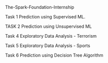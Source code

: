The-Spark-Foundation-Internship

Task 1 Prediction using Supervised ML.

TASK 2 Prediction using Unsupervised ML

Task 4 Exploratory Data Analysis - Terrorism

Task 5 Exploratory Data Analysis - Sports

Task 6 Prediction using Decision Tree Algorithm
